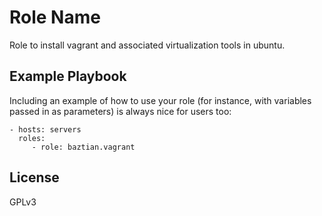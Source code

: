 Role Name
=========

Role to install vagrant and associated virtualization tools in ubuntu.

Example Playbook
----------------

Including an example of how to use your role (for instance, with variables passed in as parameters) is always nice for users too:

    - hosts: servers
      roles:
         - role: baztian.vagrant

License
-------

GPLv3
